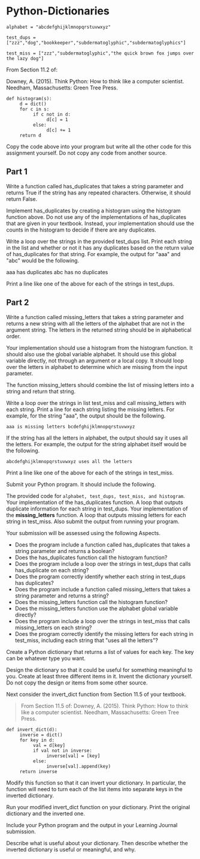 # Python-Dictionaries

```
alphabet = "abcdefghijklmnopqrstuvwxyz"   

test_dups = ["zzz","dog","bookkeeper","subdermatoglyphic","subdermatoglyphics"] 

test_miss = ["zzz","subdermatoglyphic","the quick brown fox jumps over the lazy dog"] 
```
From Section 11.2 of: 

Downey, A. (2015). Think Python: How to think like a computer scientist. Needham, Massachusetts: Green Tree Press. 
```
def histogram(s):
     d = dict()
     for c in s:
          if c not in d:
               d[c] = 1
          else:
               d[c] += 1
     return d 
```

Copy the code above into your program but write all the other code for this assignment yourself. Do not copy any code from another source. 
## Part 1 

Write a function called has_duplicates that takes a string parameter and returns True if the string has any repeated characters. Otherwise, it should return False.  

Implement has_duplicates by creating a histogram using the histogram function above. Do not use any of the implementations of has_duplicates that are given in your textbook. Instead, your implementation should use the counts in the histogram to decide if there are any duplicates. 

Write a loop over the strings in the provided test_dups list. Print each string in the list and whether or not it has any duplicates based on the return value of has_duplicates for that string. For example, the output for "aaa" and "abc" would be the following. 

aaa has duplicates
abc has no duplicates 

Print a line like one of the above for each of the strings in test_dups. 

## Part 2 

Write a function called missing_letters that takes a string parameter and returns a new string with all the letters of the alphabet that are not in the argument string. The letters in the returned string should be in alphabetical order. 

Your implementation should use a histogram from the histogram function. It should also use the global variable alphabet. It should use this global variable directly, not through an argument or a local copy. It should loop over the letters in alphabet to determine which are missing from the input parameter. 

The function missing_letters should combine the list of missing letters into a string and return that string. 

Write a loop over the strings in list test_miss and call missing_letters with each string. Print a line for each string listing the missing letters. For example, for the string "aaa", the output should be the following. 

```aaa is missing letters bcdefghijklmnopqrstuvwxyz```

If the string has all the letters in alphabet, the output should say it uses all the letters. For example, the output for the string alphabet itself would be the following. 

```abcdefghijklmnopqrstuvwxyz uses all the letters ```

Print a line like one of the above for each of the strings in test_miss. 

Submit your Python program. It should include the following. 

The provided code for ```alphabet, test_dups, test_miss, and histogram```. 
Your implementation of the has_duplicates function. 
A loop that outputs duplicate information for each string in test_dups. 
Your implementation of the **missing_letters** function. 
A loop that outputs missing letters for each string in test_miss. 
Also submit the output from running your program. 

Your submission will be assessed using the following Aspects.

* Does the program include a function called has_duplicates that takes a string parameter and returns a boolean?
* Does the has_duplicates function call the histogram function? 
* Does the program include a loop over the strings in test_dups that calls has_duplicate on each string? 
* Does the program correctly identify whether each string in test_dups has duplicates? 
* Does the program include a function called missing_letters that takes a string parameter and returns a string? 
* Does the missing_letters function call the histogram function?
* Does the missing_letters function use the alphabet global variable directly?
* Does the program include a loop over the strings in test_miss that calls missing_letters on each string?
* Does the program correctly identify the missing letters for each string in test_miss, including each string that "uses all the letters"?


Create a Python dictionary that returns a list of values for each key. The key can be whatever type you want. 

Design the dictionary so that it could be useful for something meaningful to you. Create at least three different items in it. Invent the dictionary yourself. Do not copy the design or items from some other source. 

Next consider the invert_dict function from Section 11.5 of your textbook. 

> From Section 11.5 of: 
> Downey, A. (2015). Think Python: How to think like a computer scientist. Needham, Massachusetts: Green Tree Press. 
```
def invert_dict(d):
     inverse = dict()
     for key in d:
          val = d[key]
          if val not in inverse:
               inverse[val] = [key]
          else:
               inverse[val].append(key)
     return inverse 
  ```

Modify this function so that it can invert your dictionary. In particular, the function will need to turn each of the list items into separate keys in the inverted dictionary. 

Run your modified invert_dict function on your dictionary. Print the original dictionary and the inverted one. 

Include your Python program and the output in your Learning Journal submission. 

Describe what is useful about your dictionary. Then describe whether the inverted dictionary is useful or meaningful, and why.
